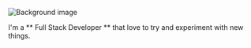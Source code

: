 ![Background image](https://github.com/elabi3/elabi3/blob/master/background.GIF)

I'm a ** Full Stack Developer ** that love to try and experiment with new things.
